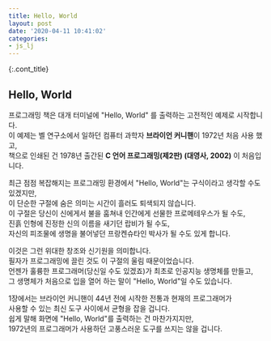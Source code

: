 ```yaml
---
title: Hello, World
layout: post
date: '2020-04-11 10:41:02'
categories:
- js_lj
---
```


{:.cont_title}
## **Hello, World**

프로그래밍 책은 대개 터미널에 "Hello, World" 를 출력하는 고전적인 예제로 시작합니다.  
이 예제는 벨 연구소에서 일하던 컴퓨터 과학자 **브라이언 커니핸**이 1972년 처음 사용 했고,  
책으로 인쇄된 건 1978년 출간된 **C 언어 프로그래밍(제2판) (대영사, 2002)** 이 처음입니다.

최근 점점 복잡해지는 프로그래밍 환경에서 "Hello, World"는 구식이라고 생각할 수도 있겠지만,  
이 단순한 구절에 숨은 의미는 시간이 흘러도 퇴색되지 않습니다.  
이 구절은 당신이 신에게서 불을 훔쳐내 인간에게 선물한 프로메테우스가 될 수도,  
진흙 인형에 진정한 신의 이름을 새기던 랍비가 될 수도,  
자신의 피조물에 생명을 불어넣던 프랑켄슈타인 박사가 될 수도 있게 합니다.

이것은 그런 위대한 창조와 신기원을 의미합니다.  
필자가 프로그래밍에 끌린 것도 이 구절의 울림 때문이었습니다.  
언젠가 훌륭한 프로그래머(당신일 수도 있겠죠)가 최초로 인공지능 생명체를 만들고,  
그 생명체가 처음으로 입을 열어 하는 말이 "Hello, World"일 수도 있습니다.

1장에서는 브라이언 커니핸이 44년 전에 시작한 전통과 현재의 프로그래머가  
사용할 수 있는 최신 도구 사이에서 균형을 잡을 겁니다.  
쉽게 말해 화면에 "Hello, World"를 출력하는 건 마찬가지지만,   
1972년의 프로그래머가 사용하던 고풍스러운 도구를 쓰지는 않을 겁니다.